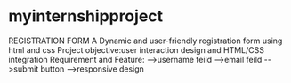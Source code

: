 # myinternshipproject
REGISTRATION FORM
A Dynamic and user-friendly registration form using html and css 
Project objective:user interaction design and HTML/CSS integration
Requirement and Feature:
-->username feild
-->email feild
-->submit button
-->responsive design
